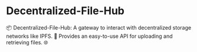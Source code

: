 # Decentralized-File-Hub
📦 Decentralized-File-Hub: A gateway to interact with decentralized storage networks like IPFS. 💾 Provides an easy-to-use API for uploading and retrieving files. 🌐
